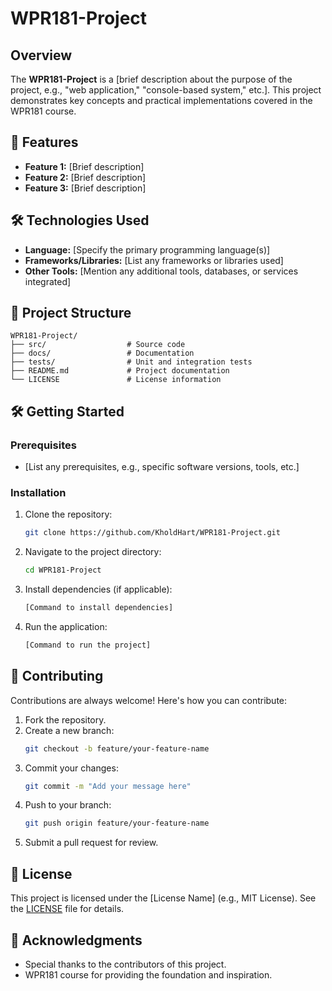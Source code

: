 # WPR181-Project

## Overview
The **WPR181-Project** is a [brief description about the purpose of the project, e.g., "web application," "console-based system," etc.]. This project demonstrates key concepts and practical implementations covered in the WPR181 course.

## 🚀 Features
- **Feature 1:** [Brief description]
- **Feature 2:** [Brief description]
- **Feature 3:** [Brief description]

## 🛠️ Technologies Used
- **Language:** [Specify the primary programming language(s)]
- **Frameworks/Libraries:** [List any frameworks or libraries used]
- **Other Tools:** [Mention any additional tools, databases, or services integrated]

## 📂 Project Structure
```
WPR181-Project/
├── src/                  # Source code
├── docs/                 # Documentation
├── tests/                # Unit and integration tests
├── README.md             # Project documentation
└── LICENSE               # License information
```

## 🛠️ Getting Started

### Prerequisites
- [List any prerequisites, e.g., specific software versions, tools, etc.]

### Installation
1. Clone the repository:
   ```bash
   git clone https://github.com/KholdHart/WPR181-Project.git
   ```
2. Navigate to the project directory:
   ```bash
   cd WPR181-Project
   ```
3. Install dependencies (if applicable):
   ```bash
   [Command to install dependencies]
   ```
4. Run the application:
   ```bash
   [Command to run the project]
   ```

## 🤝 Contributing
Contributions are always welcome! Here's how you can contribute:
1. Fork the repository.
2. Create a new branch:
   ```bash
   git checkout -b feature/your-feature-name
   ```
3. Commit your changes:
   ```bash
   git commit -m "Add your message here"
   ```
4. Push to your branch:
   ```bash
   git push origin feature/your-feature-name
   ```
5. Submit a pull request for review.

## 📄 License
This project is licensed under the [License Name] (e.g., MIT License). See the [LICENSE](LICENSE) file for details.

## 🙌 Acknowledgments
- Special thanks to the contributors of this project.
- WPR181 course for providing the foundation and inspiration.
